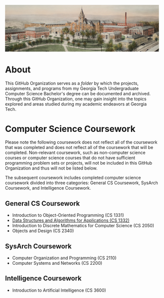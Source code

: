 ![Ariel View of Georgia Tech Tech Tower and Accompanying Buildings](https://github.com/Devins-Undergraduate-Education/.github/blob/main/profile/Linkedin%20Quad.jpg?raw=true)
# About
This GitHub Organization serves as a _folder_ by which the projects, assignments, and programs from my Georgia Tech Undergraduate Computer Science Bachelor's degree can be documented and archived. 
Through this GitHub Organization, one may gain insight into the topics explored and areas studied during my academic endeavors at Georgia Tech. 

# Computer Science Coursework
Please note the following coursework does not reflect all of the coursework that was completed and does not reflect all of the coursework that will be completed. Non-relevant coursework, such as non-computer science courses or computer science courses that do not have sufficient programming problem sets or projects, will not be included in this GitHub Organization and thus will not be listed below.

The subsequent coursework includes completed computer science coursework divided into three categories: General CS Coursework, SysArch Coursework, and Intelligence Coursework.

## General CS Coursework
- Introduction to Object-Oriented Programming (CS 1331)
- [Data Structures and Algorithms for Applications (CS 1332)](https://github.com/Devins-Undergraduate-Education/CS-1332)
- Introduction to Discrete Mathematics for Computer Science (CS 2050)
- Objects and Design (CS 2340)
  
## SysArch Coursework
- Computer Organization and Programming (CS 2110)
- Computer Systems and Networks (CS 2200)
## Intelligence Coursework
- Introduction to Artificial Intelligence (CS 3600)

